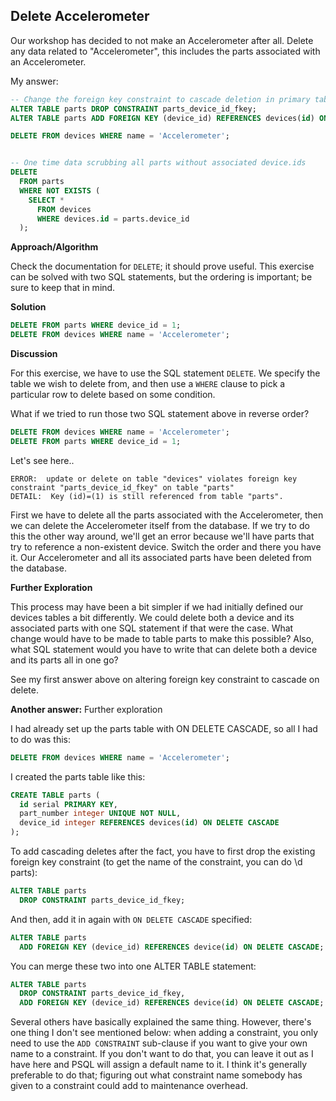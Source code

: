 ## Delete Accelerometer

Our workshop has decided to not make an Accelerometer after all. Delete any data related to "Accelerometer", this includes the parts associated with an Accelerometer.


My answer:
```sql
-- Change the foreign key constraint to cascade deletion in primary table
ALTER TABLE parts DROP CONSTRAINT parts_device_id_fkey;
ALTER TABLE parts ADD FOREIGN KEY (device_id) REFERENCES devices(id) ON DELETE CASCADE;

DELETE FROM devices WHERE name = 'Accelerometer';


-- One time data scrubbing all parts without associated device.ids
DELETE
  FROM parts 
  WHERE NOT EXISTS (
    SELECT * 
      FROM devices
      WHERE devices.id = parts.device_id
  );
```


**Approach/Algorithm**

Check the documentation for `DELETE`; it should prove useful. This exercise can be solved with two SQL statements, but the ordering is important; be sure to keep that in mind.

**Solution**
```sql
DELETE FROM parts WHERE device_id = 1;
DELETE FROM devices WHERE name = 'Accelerometer';
```

**Discussion**

For this exercise, we have to use the SQL statement `DELETE`. We specify the table we wish to delete from, and then use a `WHERE` clause to pick a particular row to delete based on some condition.

What if we tried to run those two SQL statement above in reverse order?
```sql
DELETE FROM devices WHERE name = 'Accelerometer';
DELETE FROM parts WHERE device_id = 1;
```

Let's see here..
```plaintext
ERROR:  update or delete on table "devices" violates foreign key constraint "parts_device_id_fkey" on table "parts"
DETAIL:  Key (id)=(1) is still referenced from table "parts".
```

First we have to delete all the parts associated with the Accelerometer, then we can delete the Accelerometer itself from the database. If we try to do this the other way around, we'll get an error because we'll have parts that try to reference a non-existent device. Switch the order and there you have it. Our Accelerometer and all its associated parts have been deleted from the database.

**Further Exploration**

This process may have been a bit simpler if we had initially defined our devices tables a bit differently. We could delete both a device and its associated parts with one SQL statement if that were the case. What change would have to be made to table parts to make this possible? Also, what SQL statement would you have to write that can delete both a device and its parts all in one go?

See my first answer above on altering foreign key constraint to cascade on delete.


**Another answer:**
Further exploration

I had already set up the parts table with ON DELETE CASCADE, so all I had to do was this:

```sql
DELETE FROM devices WHERE name = 'Accelerometer';
```

I created the parts table like this:
```sql
CREATE TABLE parts (
  id serial PRIMARY KEY,
  part_number integer UNIQUE NOT NULL,
  device_id integer REFERENCES devices(id) ON DELETE CASCADE
);
```

To add cascading deletes after the fact, you have to first drop the existing foreign key constraint (to get the name of the constraint, you can do \d parts):

```sql
ALTER TABLE parts 
  DROP CONSTRAINT parts_device_id_fkey;
```

And then, add it in again with `ON DELETE CASCADE` specified:
```sql
ALTER TABLE parts 
  ADD FOREIGN KEY (device_id) REFERENCES device(id) ON DELETE CASCADE;
```

You can merge these two into one ALTER TABLE statement:
```sql
ALTER TABLE parts 
  DROP CONSTRAINT parts_device_id_fkey,
  ADD FOREIGN KEY (device_id) REFERENCES device(id) ON DELETE CASCADE;
```

Several others have basically explained the same thing. However, there's one thing I don't see mentioned below: when adding a constraint, you only need to use the `ADD CONSTRAINT` sub-clause if you want to give your own name to a constraint. If you don't want to do that, you can leave it out as I have here and PSQL will assign a default name to it. I think it's generally preferable to do that; figuring out what constraint name somebody has given to a constraint could add to maintenance overhead.

